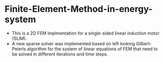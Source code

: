 # Finite-Element-Method-in-energy-system


* This is a 2D FEM implmentation for a single-sided linear induction motor (SLIM). 
* A new sparse solver was implemented based on left looking Gilbert-Peierls algorithm for the system of linear equations of FEM that need to be solved in different iterations and time steps. 
